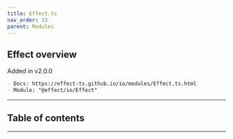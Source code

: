 ```yaml
---
title: Effect.ts
nav_order: 33
parent: Modules
---
```


## Effect overview

Added in v2.0.0

```md
- Docs: https://effect-ts.github.io/io/modules/Effect.ts.html
- Module: "@effect/io/Effect"
```

---

<h2 class="text-delta">Table of contents</h2>

---
